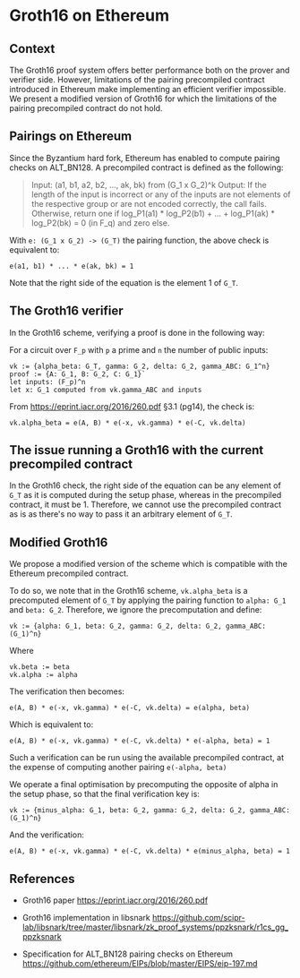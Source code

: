 # Groth16 on Ethereum

## Context

The Groth16 proof system offers better performance both on the prover and verifier side. However, limitations of the pairing precompiled contract introduced in Ethereum make implementing an efficient verifier impossible. We present a modified version of Groth16 for which the limitations of the pairing precompiled contract do not hold.

## Pairings on Ethereum

Since the Byzantium hard fork, Ethereum has enabled to compute pairing checks on ALT_BN128. A precompiled contract is defined as the following:
> Input: (a1, b1, a2, b2, ..., ak, bk) from (G_1 x G_2)^k
Output: If the length of the input is incorrect or any of the inputs are not elements of
        the respective group or are not encoded correctly, the call fails.
        Otherwise, return one if
        log_P1(a1) * log_P2(b1) + ... + log_P1(ak) * log_P2(bk) = 0
        (in F_q) and zero else.
        
With `e: (G_1 x G_2) -> (G_T)` the pairing function, the above check is equivalent to:
```
e(a1, b1) * ... * e(ak, bk) = 1
```
Note that the right side of the equation is the element 1 of `G_T`.

## The Groth16 verifier
In the Groth16 scheme, verifying a proof is done in the following way:

For a circuit over `F_p` with `p` a prime and `n` the number of public inputs:

```
vk := {alpha_beta: G_T, gamma: G_2, delta: G_2, gamma_ABC: G_1^n}
proof := {A: G_1, B: G_2, C: G_1}`
let inputs: (F_p)^n
let x: G_1 computed from vk.gamma_ABC and inputs
```

From https://eprint.iacr.org/2016/260.pdf §3.1 (pg14), the check is:
```
vk.alpha_beta = e(A, B) * e(-x, vk.gamma) * e(-C, vk.delta)
```

## The issue running a Groth16 with the current precompiled contract

In the Groth16 check, the right side of the equation can be any element of `G_T` as it is computed during the setup phase, whereas in the precompiled contract, it must be 1. Therefore, we cannot use the precompiled contract as is as there's no way to pass it an arbitrary element of `G_T`.

## Modified Groth16
We propose a modified version of the scheme which is compatible with the Ethereum precompiled contract.

To do so, we note that in the Groth16 scheme, `vk.alpha_beta` is a precomputed element of `G_T` by applying the pairing function to `alpha: G_1` and `beta: G_2`. Therefore, we ignore the precomputation and define:

```
vk := {alpha: G_1, beta: G_2, gamma: G_2, delta: G_2, gamma_ABC: (G_1)^n}
```

Where
```
vk.beta := beta
vk.alpha := alpha
```
The verification then becomes:
```
e(A, B) * e(-x, vk.gamma) * e(-C, vk.delta) = e(alpha, beta)
```

Which is equivalent to:
```
e(A, B) * e(-x, vk.gamma) * e(-C, vk.delta) * e(-alpha, beta) = 1
```

Such a verification can be run using the available precompiled contract, at the expense of computing another pairing `e(-alpha, beta)`

We operate a final optimisation by precomputing the opposite of alpha in the setup phase, so that the final verification key is:

```
vk := {minus_alpha: G_1, beta: G_2, gamma: G_2, delta: G_2, gamma_ABC: (G_1)^n}
```
And the verification:
```
e(A, B) * e(-x, vk.gamma) * e(-C, vk.delta) * e(minus_alpha, beta) = 1
```

## References

 * Groth16 paper https://eprint.iacr.org/2016/260.pdf

 * Groth16 implementation in libsnark https://github.com/scipr-lab/libsnark/tree/master/libsnark/zk_proof_systems/ppzksnark/r1cs_gg_ppzksnark

 * Specification for ALT_BN128 pairing checks on Ethereum https://github.com/ethereum/EIPs/blob/master/EIPS/eip-197.md
